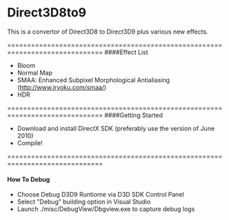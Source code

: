 Direct3D8to9
=======

This is a convertor of Direct3D8 to Direct3D9 plus various new effects.

==============================================================================
####Effect List
- Bloom
- Normal Map
- SMAA: Enhanced Subpixel Morphological Antialiasing (http://www.iryoku.com/smaa/)
- HDR

==============================================================================
####Getting Started
>
- Download and install DirectX SDK (preferably use the version of June 2010)
- Compile!

==============================================================================
#### How To Debug
>
- Choose Debug D3D9 Runtiome via D3D SDK Control Panel
- Select "Debug" building option in Visual Studio
- Launch ./misc/DebugView/Dbgview.exe to capture debug logs
